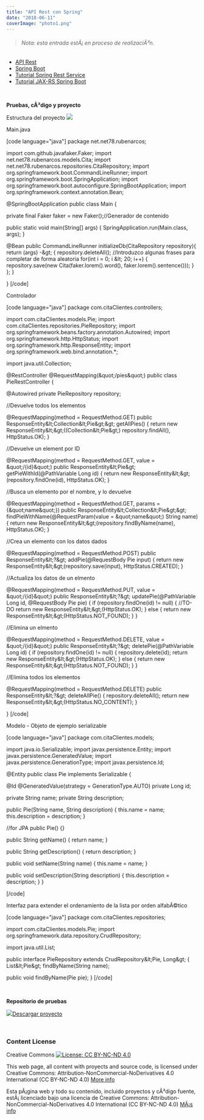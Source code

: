 ```yaml
---
title: "API Rest con Spring"
date: "2018-06-11"
coverImage: "photo1.png"
---
```


> ###### Nota: esta entrada estÃ¡ en proceso de realizaciÃ³n.

- [API Rest](http://www.arquitecturajava.com/que-es-rest/)
- [Spring Boot](https://projects.spring.io/spring-boot/)
- [Tutorial Spring Rest Service](https://spring.io/guides/gs/rest-service/)
- [Tutorial JAX-RS Spring Boot](https://picodotdev.github.io/blog-bitix/2016/09/ejemplo-de-api-rest-en-java-con-jax-rs-y-spring-boot/)

 

 **Pruebas, cÃ³digo y proyecto**

Estructura del proyecto [![](images/EstructuraMVC-216x300.png)](http://localhost/wp-content/uploads/2017/07/EstructuraMVC.png)

Main.java

\[code language="java"\] package net.net78.rubenarcos;

import com.github.javafaker.Faker; import net.net78.rubenarcos.models.Cita; import net.net78.rubenarcos.repositories.CitaRepository; import org.springframework.boot.CommandLineRunner; import org.springframework.boot.SpringApplication; import org.springframework.boot.autoconfigure.SpringBootApplication; import org.springframework.context.annotation.Bean;

@SpringBootApplication public class Main {

private final Faker faker = new Faker();//Generador de contenido

public static void main(String\[\] args) { SpringApplication.run(Main.class, args); }

@Bean public CommandLineRunner initializeDb(CitaRepository repository){ return (args) -&amp;gt; { repository.deleteAll(); //Introduzco algunas frases para completar de forma aleatoria for(int i = 0; i &amp;lt; 20; i++) { repository.save(new Cita(faker.lorem().word(), faker.lorem().sentence())); } }; }

} \[/code\]

Controlador

\[code language="java"\] package com.citaClientes.controllers;

import com.citaClientes.models.Pie; import com.citaClientes.repositories.PieRepository; import org.springframework.beans.factory.annotation.Autowired; import org.springframework.http.HttpStatus; import org.springframework.http.ResponseEntity; import org.springframework.web.bind.annotation.\*;

import java.util.Collection;

@RestController @RequestMapping(&amp;quot;/pies&amp;quot;) public class PieRestController {

@Autowired private PieRepository repository;

//Devuelve todos los elementos

@RequestMapping(method = RequestMethod.GET) public ResponseEntity&amp;lt;Collection&amp;lt;Pie&amp;gt;&amp;gt; getAllPies() { return new ResponseEntity&amp;lt;&amp;gt;((Collection&amp;lt;Pie&amp;gt;) repository.findAll(), HttpStatus.OK); }

//Devuelve un element por ID

@RequestMapping(method = RequestMethod.GET, value = &amp;quot;/{id}&amp;quot;) public ResponseEntity&amp;lt;Pie&amp;gt; getPieWithId(@PathVariable Long id) { return new ResponseEntity&amp;lt;&amp;gt;(repository.findOne(id), HttpStatus.OK); }

//Busca un elemento por el nombre, y lo devuelve

@RequestMapping(method = RequestMethod.GET, params = {&amp;quot;name&amp;quot;}) public ResponseEntity&amp;lt;Collection&amp;lt;Pie&amp;gt;&amp;gt; findPieWithName(@RequestParam(value = &amp;quot;name&amp;quot;) String name) { return new ResponseEntity&amp;lt;&amp;gt;(repository.findByName(name), HttpStatus.OK); }

//Crea un elemento con los datos dados

@RequestMapping(method = RequestMethod.POST) public ResponseEntity&amp;lt;?&amp;gt; addPie(@RequestBody Pie input) { return new ResponseEntity&amp;lt;&amp;gt;(repository.save(input), HttpStatus.CREATED); }

//Actualiza los datos de un elmento

@RequestMapping(method = RequestMethod.PUT, value = &amp;quot;/{id}&amp;quot;) public ResponseEntity&amp;lt;?&amp;gt; updatePie(@PathVariable Long id, @RequestBody Pie pie) { if (repository.findOne(id) != null) { //TO-DO return new ResponseEntity&amp;lt;&amp;gt;(HttpStatus.OK); } else { return new ResponseEntity&amp;lt;&amp;gt;(HttpStatus.NOT\_FOUND); } }

//Elimina un elmento

@RequestMapping(method = RequestMethod.DELETE, value = &amp;quot;/{id}&amp;quot;) public ResponseEntity&amp;lt;?&amp;gt; deletePie(@PathVariable Long id) { if (repository.findOne(id) != null) { repository.delete(id); return new ResponseEntity&amp;lt;&amp;gt;(HttpStatus.OK); } else { return new ResponseEntity&amp;lt;&amp;gt;(HttpStatus.NOT\_FOUND); } }

//Elimina todos los elementos

@RequestMapping(method = RequestMethod.DELETE) public ResponseEntity&amp;lt;?&amp;gt; deleteAllPie() { repository.deleteAll(); return new ResponseEntity&amp;lt;&amp;gt;(HttpStatus.NO\_CONTENT); }

} \[/code\]

Modelo - Objeto de ejemplo serializable

\[code language="java"\] package com.citaClientes.models;

import java.io.Serializable; import javax.persistence.Entity; import javax.persistence.GeneratedValue; import javax.persistence.GenerationType; import javax.persistence.Id;

@Entity public class Pie implements Serializable {

@Id @GeneratedValue(strategy = GenerationType.AUTO) private Long id;

private String name; private String description;

public Pie(String name, String description) { this.name = name; this.description = description; }

//for JPA public Pie() {}

public String getName() { return name; }

public String getDescription() { return description; }

public void setName(String name) { this.name = name; }

public void setDescription(String description) { this.description = description; } }

\[/code\]

Interfaz para extender el ordenamiento de la lista por orden alfabÃ©tico

\[code language="java"\] package com.citaClientes.repositories;

import com.citaClientes.models.Pie; import org.springframework.data.repository.CrudRepository;

import java.util.List;

public interface PieRepository extends CrudRepository&amp;lt;Pie, Long&amp;gt; { List&amp;lt;Pie&amp;gt; findByName(String name);

public void findByName(Pie pie); } \[/code\]

 

 **Repositorio de pruebas**

[![](images/Code-Optimization-3-256x2561.png)](https://bitbucket.org/rubenarcos/prueba-api-rest-spring-java/src)[Descargar proyecto](https://bitbucket.org/rubenarcos/prueba-api-rest-spring-java/src)

 

### Content License

Creative Commons [![License: CC BY-NC-ND 4.0](images/88x31.png)](https://creativecommons.org/licenses/by-nc-nd/4.0/)

This web page, all content with proyects and source code, is licensed under Creative Commons: Attribution-NonCommercial-NoDerivatives 4.0 International (CC BY-NC-ND 4.0) [More info](https://creativecommons.org/licenses/by-nc-nd/4.0/)

Esta pÃ¡gina web y todo su contenido, incluido proyectos y cÃ³digo fuente, estÃ¡ licenciado bajo una licencia de Creative Commons: Attribution-NonCommercial-NoDerivatives 4.0 International (CC BY-NC-ND 4.0) [MÃ¡s info](https://creativecommons.org/licenses/by-nc-nd/4.0/deed.es)
